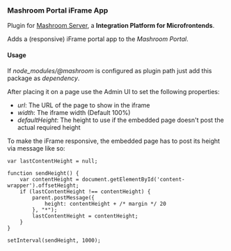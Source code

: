 
### Mashroom Portal iFrame App

Plugin for [Mashroom Server](https://www.mashroom-server.com), a **Integration Platform for Microfrontends**. 

Adds a (responsive) iFrame portal app to the _Mashroom Portal_. 

#### Usage

If _node_modules/@mashroom_ is configured as plugin path just add this package as _dependency_.

After placing it on a page use the Admin UI to set the following properties:

 * _url_: The URL of the page to show in the iframe
 * _width_: The iframe width (Default 100%)
 * _defaultHeight_: The height to use if the embedded page doesn't post the actual required height

To make the iFrame responsive, the embedded page has to post its 
height via message like so:

```
var lastContentHeight = null;

function sendHeight() {
    var contentHeight = document.getElementById('content-wrapper').offsetHeight;
    if (lastContentHeight !== contentHeight) {
        parent.postMessage({
            height: contentHeight + /* margin */ 20
        }, "*");
        lastContentHeight = contentHeight;
    }
}

setInterval(sendHeight, 1000);
```

